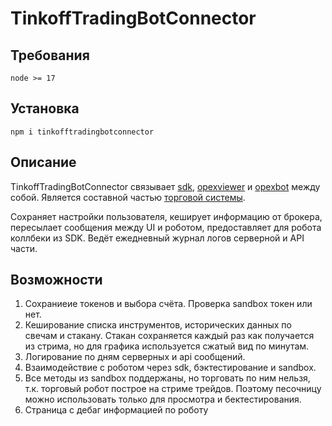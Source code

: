# TinkoffTradingBotConnector


## Требования
```
node >= 17
```


## Установка

```
npm i tinkofftradingbotconnector
```


## Описание

TinkoffTradingBotConnector связывает [sdk](https://www.npmjs.com/package/tinkoff-sdk-grpc-js), [opexviewer](https://www.npmjs.com/package/opexviewer) и [opexbot](https://www.npmjs.com/package/opexbot) между собой. Является составной частью [торговой системы](https://github.com/pskucherov/OpexBot).

Сохраняет настройки пользователя, кеширует информацию от брокера, пересылает сообщения между UI и роботом, предоставляет для робота коллбеки из SDK. Ведёт ежедневный журнал логов серверной и API части.


## Возможности

1. Сохраниеие токенов и выбора счёта. Проверка sandbox токен или нет.
2. Кеширование списка инструментов, исторических данных по свечам и стакану. Стакан сохраняется каждый раз как получается из стрима, но для графика используется сжатый вид по минутам.
3. Логирование по дням серверных и api сообщений.
4. Взаимодействие с роботом через sdk, бэктестирование и sandbox.
5. Все методы из sandbox поддержаны, но торговать по ним нельзя, т.к. торговый робот построе на стриме трейдов. Поэтому песочницу можно использовать только для просмотра и бектестирования.
6. Страница с дебаг информацией по роботу

